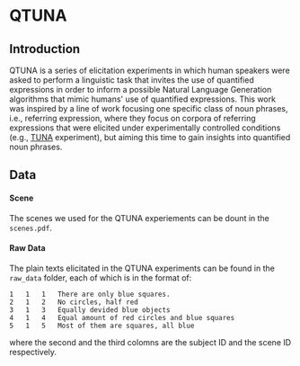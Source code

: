 # QTUNA

## Introduction

QTUNA is a series of elicitation experiments in which human speakers were asked to perform a linguistic task that invites the use of quantified expressions in order to inform a possible Natural Language Generation algorithms that mimic humans' use of quantified expressions. This work was inspired by a line of work focusing one specific class of noun phrases, i.e., referring expression, where they focus on corpora of referring expressions  that  were  elicited  under  experimentally  controlled  conditions (e.g., [TUNA](https://www.abdn.ac.uk/ncs/departments/computing-science/tuna-318.php) experiment), but aiming  this  time  to  gain  insights into quantified noun phrases.

## Data

#### Scene

The scenes we used for the QTUNA experiements can be dount in the `scenes.pdf`.

#### Raw Data

The plain texts elicitated in the QTUNA experiments can be found in the `raw_data` folder, each of which is in the format of:
```
1	1	1	There are only blue squares.
2	1	2	No circles, half red
3	1	3	Equally devided blue objects
4	1	4	Equal amount of red circles and blue squares
5	1	5	Most of them are squares, all blue

```
where the second and the third colomns are the subject ID and the scene ID respectively.
